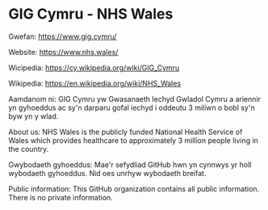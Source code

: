# GIG Cymru - NHS Wales

Gwefan: https://www.gig.cymru/

Website: https://www.nhs.wales/

Wicipedia: https://cy.wikipedia.org/wiki/GIG_Cymru

Wikipedia: https://en.wikipedia.org/wiki/NHS_Wales

Aamdanom ni: GIG Cymru yw Gwasanaeth Iechyd Gwladol Cymru a ariennir yn gyhoeddus ac sy'n darparu gofal iechyd i oddeutu 3 miliwn o bobl sy'n byw yn y wlad. 

About us: NHS Wales is the publicly funded National Health Service of Wales which provides healthcare to approximately 3 million people living in the country.

Gwybodaeth gyhoeddus: Mae'r sefydliad GitHub hwn yn cynnwys yr holl wybodaeth gyhoeddus. Nid oes unrhyw wybodaeth breifat.

Public information: This GitHub organization contains all public information. There is no private information.
